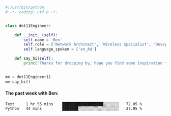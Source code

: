 ```python
#!/usr/bin/python
# -*- coding: utf-8 -*-


class dot11Engineer:

    def __init__(self):
        self.name = 'Ben'
        self.role = ['Network Architect', 'Wireless Specialist', 'Devops Engineer']
        self.language_spoken = ['en_AU']

    def say_hi(self):
        print('Thanks for dropping by, hope you find some inspiration from my work.')


me = dot11Engineer()
me.say_hi()
```

#### The past week with Ben:
<!--START_SECTION:waka-->

```text
Text     1 hr 55 mins    ██████████████████░░░░░░░   72.05 %
Python   44 mins         ███████░░░░░░░░░░░░░░░░░░   27.95 %
```

<!--END_SECTION:waka-->  




